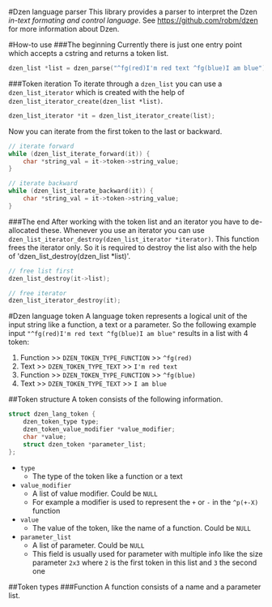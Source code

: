 #Dzen language parser
This library provides a parser to interpret the Dzen *in-text formating and control language*. See https://github.com/robm/dzen for more information about Dzen.
   
#How-to use
###The beginning
Currently there is just one entry point which accepts a cstring and returns a token list.

```c
dzen_list *list = dzen_parse("^fg(red)I'm red text ^fg(blue)I am blue");
```

###Token iteration
To iterate through a `dzen_list` you can use a `dzen_list_iterator` which is created with the help of `dzen_list_iterator_create(dzen_list *list)`.

```c
dzen_list_iterator *it = dzen_list_iterator_create(list);
```

Now you can iterate from the first token to the last or backward.

```c
// iterate forward
while (dzen_list_iterate_forward(it)) {
    char *string_val = it->token->string_value;
}

// iterate backward
while (dzen_list_iterate_backward(it)) {
    char *string_val = it->token->string_value;
}
```

###The end
After working with the token list and an iterator you have to de-allocated these. Whenever you use an iterator you can use `dzen_list_iterator_destroy(dzen_list_iterator *iterator)`. 
This function frees the iterator only. So it is required to destroy the list also with the help of 'dzen_list_destroy(dzen_list *list)'.

```c
// free list first
dzen_list_destroy(it->list);

// free iterator
dzen_list_iterator_destroy(it);
```

#Dzen language token
A language token represents a logical unit of the input string like a function, a text or a parameter. So the following example input `"^fg(red)I'm red text ^fg(blue)I am blue"` results in a list with 4 token:

1. Function \>\> `DZEN_TOKEN_TYPE_FUNCTION` \>\> `^fg(red)`
2. Text \>\> `DZEN_TOKEN_TYPE_TEXT` \>\> `I'm red text `
3. Function \>\> `DZEN_TOKEN_TYPE_FUNCTION` \>\> `^fg(blue)`
4. Text \>\> `DZEN_TOKEN_TYPE_TEXT` \>\> `I am blue`

##Token structure
A token consists of the following information.

```c
struct dzen_lang_token {
    dzen_token_type type;
    dzen_token_value_modifier *value_modifier;
    char *value;
    struct dzen_token *parameter_list;
};
```

* `type`
  * The type of the token like a function or a text
* `value_modifier`
  * A list of value modifier. Could be `NULL`
  * For example a modifier is used to represent the `+` or `-` in the `^p(+-X)` function
* `value`
  * The value of the token, like the name of a function. Could be `NULL`
* `parameter_list` 
  * A list of parameter. Could be `NULL`
  * This field is usually used for parameter with multiple info like the size parameter `2x3` where `2` is the first token in this list and `3` the second one   

##Token types
###Function
A function consists of a name and a parameter list.
